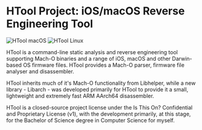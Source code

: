 # HTool Project: iOS/macOS Reverse Engineering Tool

![HTool macOS](https://github.com/h3adshotzz/htoolv3/actions/workflows/main_macos.yml/badge.svg?branch=working) ![HTool Linux](https://github.com/h3adshotzz/htoolv3/actions/workflows/main_linux.yml/badge.svg?branch=working)

HTool is a command-line static analysis and reverse engineering tool supporting Mach-O binaries and a range of iOS, macOS and other Darwin-based OS firmware files. HTool provides a Mach-O parser, firmware file analyser and disassembler.

HTool inherits much of it's Mach-O functionality from Libhelper, while a new library - Libarch - was developed primarily for HTool to provide it a small, lightweight and extremely fast ARM AArch64 disassembler.

HTool is a closed-source project license under the Is This On? Confidential and Proprietary License (v1), with the development primarily, at this stage, for the Bachelor of Science degree in Computer Science for myself.
